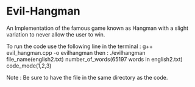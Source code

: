 # Evil-Hangman
An Implementation of the famous game known as Hangman with a slight variation to never allow the user to win.

To run the code use the following line in the terminal : g++ evil_hangman.cpp -o evilhangman
then : ./evilhangman file_name(english2.txt) number_of_words(65197 words in english2.txt) code_mode(1,2,3)

Note : Be sure to have the file in the same directory as the code.

